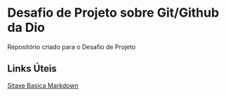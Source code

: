 # Desafio de Projeto sobre Git/Github da Dio
Repositório criado para o Desafio de Projeto

## Links Úteis
[Sitaxe Basica Markdown](https://www.makdownguide.org/basic-syntax/)

